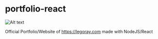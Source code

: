 # portfolio-react

![Alt text](https://legoray.com/assets/images/logo2.png)

Official Portfolio/Website of https://legoray.com made with NodeJS/React
